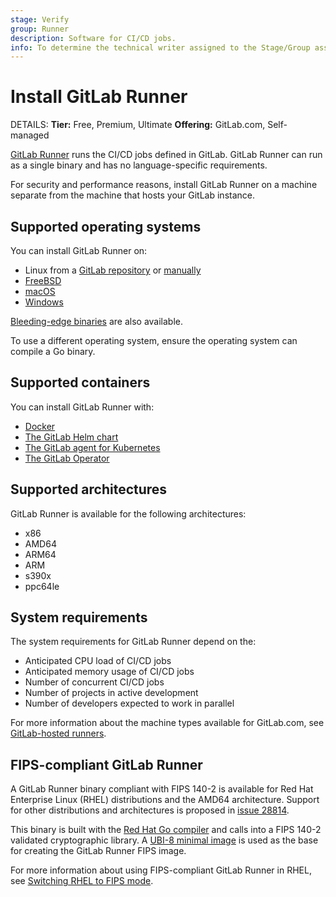```yaml
---
stage: Verify
group: Runner
description: Software for CI/CD jobs.
info: To determine the technical writer assigned to the Stage/Group associated with this page, see https://handbook.gitlab.com/handbook/product/ux/technical-writing/#assignments
---
```


# Install GitLab Runner

DETAILS:
**Tier:** Free, Premium, Ultimate
**Offering:** GitLab.com, Self-managed

[GitLab Runner](https://gitlab.com/gitlab-org/gitlab-runner) runs the CI/CD jobs defined in GitLab.
GitLab Runner can run as a single binary and has no language-specific requirements.

For security and performance reasons, install GitLab Runner on a machine
separate from the machine that hosts your GitLab instance.

## Supported operating systems

You can install GitLab Runner on:

- Linux from a [GitLab repository](linux-repository.md) or [manually](linux-manually.md)
- [FreeBSD](freebsd.md)
- [macOS](osx.md)
- [Windows](windows.md)

[Bleeding-edge binaries](bleeding-edge.md) are also available.

To use a different operating system, ensure the operating system can compile a Go binary.

## Supported containers

You can install GitLab Runner with:

- [Docker](docker.md)
- [The GitLab Helm chart](kubernetes.md)
- [The GitLab agent for Kubernetes](kubernetes-agent.md)
- [The GitLab Operator](operator.md)

## Supported architectures

GitLab Runner is available for the following architectures:

- x86
- AMD64
- ARM64
- ARM
- s390x
- ppc64le

## System requirements

The system requirements for GitLab Runner depend on the:

- Anticipated CPU load of CI/CD jobs
- Anticipated memory usage of CI/CD jobs
- Number of concurrent CI/CD jobs
- Number of projects in active development
- Number of developers expected to work in parallel

For more information about the machine types available for GitLab.com,
see [GitLab-hosted runners](https://docs.gitlab.com/ee/ci/runners/).

## FIPS-compliant GitLab Runner

A GitLab Runner binary compliant with FIPS 140-2 is available for
Red Hat Enterprise Linux (RHEL) distributions and the AMD64 architecture.
Support for other distributions and architectures is proposed in
[issue 28814](https://gitlab.com/gitlab-org/gitlab-runner/-/issues/28814).

This binary is built with the [Red Hat Go compiler](https://developers.redhat.com/blog/2019/06/24/go-and-fips-140-2-on-red-hat-enterprise-linux)
and calls into a FIPS 140-2 validated cryptographic library.
A [UBI-8 minimal image](https://docs.redhat.com/en/documentation/red_hat_enterprise_linux/8/html-single/building_running_and_managing_containers/index#con_understanding-the-ubi-minimal-images_assembly_types-of-container-images) is used as the base for creating the GitLab Runner FIPS image.

For more information about using FIPS-compliant GitLab Runner in RHEL, see
[Switching RHEL to FIPS mode](https://docs.redhat.com/en/documentation/red_hat_enterprise_linux/8/html/security_hardening/switching-rhel-to-fips-mode_security-hardening).
